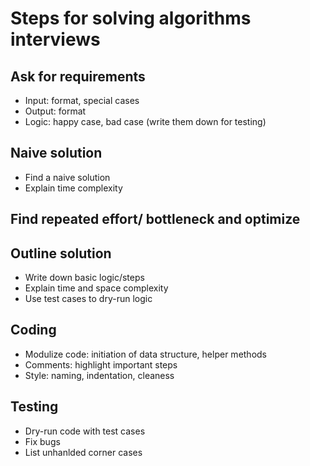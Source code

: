 # Steps for solving algorithms interviews

## Ask for requirements
* Input: format, special cases
* Output: format
* Logic: happy case, bad case (write them down for testing)

## Naive solution
* Find a naive solution
* Explain time complexity

## Find repeated effort/ bottleneck and optimize

## Outline solution
* Write down basic logic/steps
* Explain time and space complexity
* Use test cases to dry-run logic

## Coding
* Modulize code: initiation of data structure, helper methods
* Comments: highlight important steps
* Style: naming, indentation, cleaness

## Testing
* Dry-run code with test cases
* Fix bugs
* List unhanlded corner cases